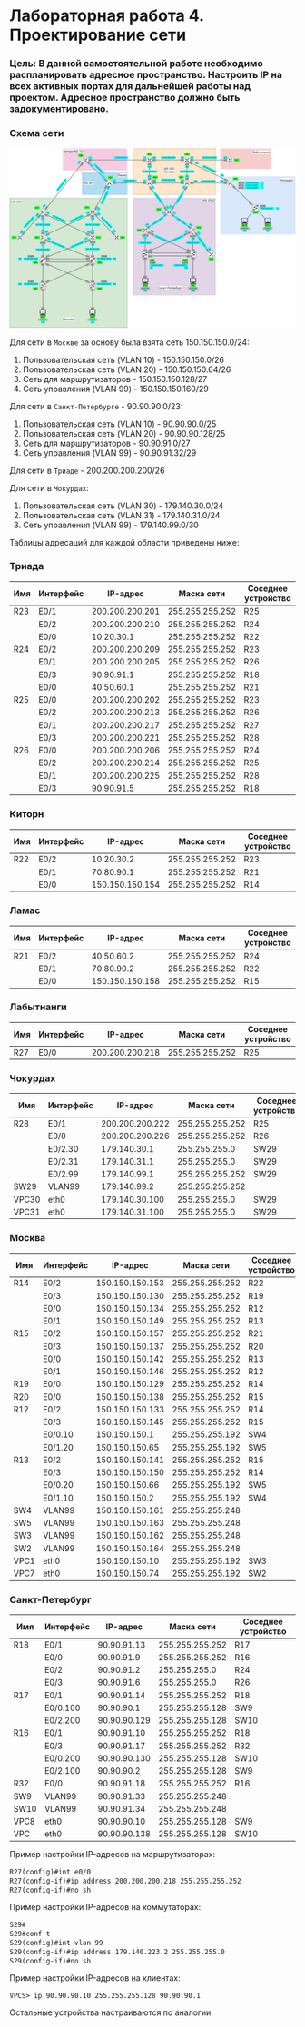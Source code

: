 # Лабораторная работа 4. Проектирование сети
### Цель: В данной самостоятельной работе необходимо распланировать адресное пространство. Настроить IP на всех активных портах для дальнейшей работы над проектом. Адресное пространство должно быть задокументировано.

### Схема сети
![](lab.png)

Для сети в ```Москве``` за основу была взята сеть 150.150.150.0/24:
1. Пользовательская сеть (VLAN 10) - 150.150.150.0/26
2. Пользовательская сеть (VLAN 20) - 150.150.150.64/26
3. Сеть для маршрутизаторов - 150.150.150.128/27
4. Сеть управления (VLAN 99) - 150.150.150.160/29

Для сети в ```Санкт-Петербурге``` - 90.90.90.0/23:
1. Пользовательская сеть (VLAN 10) - 90.90.90.0/25
2. Пользовательская сеть (VLAN 20) - 90.90.90.128/25
3. Сеть для маршрутизаторов - 90.90.91.0/27
4. Сеть управления (VLAN 99) - 90.90.91.32/29

Для сети в ```Триаде``` - 200.200.200.200/26  

Для сети в ```Чокурдах```:
1. Пользовательская сеть (VLAN 30) - 179.140.30.0/24
2. Пользовательская сеть (VLAN 31) - 179.140.31.0/24
3. Сеть управления (VLAN 99) - 179.140.99.0/30

Таблицы адресаций для каждой области приведены ниже:
### Триада
|Имя  |Интерфейс    |IP-адрес        |Маска сети        |Соседнее устройство|
|------|-------------|------------------|------------------|-------------------------|
|R23   |E0/1           |200.200.200.201 |255.255.255.252|R25                              |
|         |E0/2           |200.200.200.210 |255.255.255.252|R24                              |
|         |E0/0           |10.20.30.1           |255.255.255.252|R22                              |
|R24   |E0/2           |200.200.200.209 |255.255.255.252|R23                              |
|         |E0/1           |200.200.200.205 |255.255.255.252|R26                              |
|         |E0/3           |90.90.91.1           |255.255.255.252|R18                              |
|         |E0/0           |40.50.60.1           |255.255.255.252|R21                              |
|R25   |E0/0           |200.200.200.202 |255.255.255.252|R23                              |
|         |E0/2           |200.200.200.213 |255.255.255.252|R26                              |
|         |E0/1           |200.200.200.217 |255.255.255.252|R27                              |
|         |E0/3           |200.200.200.221 |255.255.255.252|R28                              |
|R26   |E0/0           |200.200.200.206 |255.255.255.252|R24                              |
|         |E0/2           |200.200.200.214 |255.255.255.252|R25                              |
|         |E0/1           |200.200.200.225 |255.255.255.252|R28                              |
|         |E0/3           |90.90.91.5           |255.255.255.252|R18                              |

### Киторн
|Имя  |Интерфейс    |IP-адрес        |Маска сети        |Соседнее устройство|
|------|-------------|------------------|------------------|-------------------------|
|R22   |E0/2           |10.20.30.2          |255.255.255.252|R23                              |
|         |E0/1           |70.80.90.1          |255.255.255.252|R21                              |
|         |E0/0           |150.150.150.154|255.255.255.252|R14                              |

### Ламас
|Имя  |Интерфейс    |IP-адрес        |Маска сети        |Соседнее устройство|
|------|-------------|------------------|------------------|-------------------------|
|R21   |E0/2           |40.50.60.2          |255.255.255.252|R24                             |
|         |E0/1           |70.80.90.2          |255.255.255.252|R22                              |
|         |E0/0           |150.150.150.158|255.255.255.252|R15                              |

### Лабытнанги
|Имя  |Интерфейс    |IP-адрес        |Маска сети        |Соседнее устройство|
|------|-------------|------------------|------------------|-------------------------|
|R27   |E0/0           |200.200.200.218|255.255.255.252|R25                             |

### Чокурдах
|Имя  |Интерфейс    |IP-адрес        |Маска сети        |Соседнее устройство|
|------|-------------|------------------|------------------|-------------------------|
|R28   |E0/1           |200.200.200.222|255.255.255.252|R25                               |
|      |E0/0           |200.200.200.226|255.255.255.252|R26                               |
|      |E0/2.30         |179.140.30.1    |255.255.255.0    |SW29                           |
|      |E0/2.31         |179.140.31.1    |255.255.255.0    |SW29                           |
|      |E0/2.99         |179.140.99.1    |255.255.255.252    |SW29                           |
|SW29  |VLAN99         |179.140.99.2     |255.255.255.252    |     |
|VPC30 |eth0          |179.140.30.100|255.255.255.0   |SW29                           |
|VPC31 |eth0          |179.140.31.100|255.255.255.0   |SW29                           |

### Москва
|Имя  |Интерфейс    |IP-адрес        |Маска сети        |Соседнее устройство|
|------|-------------|------------------|------------------|-------------------------|
|R14   |E0/2           |150.150.150.153|255.255.255.252|R22                               |
|         |E0/3           |150.150.150.130|255.255.255.252|R19                               |
|         |E0/0           |150.150.150.134|255.255.255.252|R12                               |
|         |E0/1           |150.150.150.149|255.255.255.252|R13                               |
|R15   |E0/2           |150.150.150.157|255.255.255.252|R21                               |
|         |E0/3           |150.150.150.137|255.255.255.252|R20                               |
|         |E0/0           |150.150.150.142|255.255.255.252|R13                               |
|         |E0/1           |150.150.150.146|255.255.255.252|R12                               |
|R19   |E0/0           |150.150.150.129|255.255.255.252|R14                               |
|R20   |E0/0           |150.150.150.138|255.255.255.252|R15                               |
|R12   |E0/2           |150.150.150.133|255.255.255.252|R14                               |
|         |E0/3           |150.150.150.145|255.255.255.252|R15                               |
|         |E0/0.10      |150.150.150.1    |255.255.255.192|SW4                              |
|         |E0/1.20      |150.150.150.65  |255.255.255.192|SW5                               |
|R13   |E0/2           |150.150.150.141|255.255.255.252|R15                               |
|         |E0/3           |150.150.150.150|255.255.255.252|R14                               |
|         |E0/0.20      |150.150.150.66  |255.255.255.192|SW5                              |
|         |E0/1.10      |150.150.150.2    |255.255.255.192|SW4                               |
|SW4  |VLAN99    |150.150.150.161|255.255.255.248|   |
|SW5  |VLAN99    |150.150.150.163|255.255.255.248|   |
|SW3  |VLAN99    |150.150.150.162|255.255.255.248|   |
|SW2  |VLAN99    |150.150.150.164|255.255.255.248|   |
|VPC1 |eth0          |150.150.150.10  |255.255.255.192|SW3                                  |
|VPC7 |eth0          |150.150.150.74  |255.255.255.192|SW2                                  |

### Санкт-Петербург
|Имя  |Интерфейс    |IP-адрес        |Маска сети        |Соседнее устройство|
|------|-------------|------------------|------------------|-------------------------|
|R18   |E0/1           |90.90.91.13        |255.255.255.252|R17                               |
|         |E0/0           |90.90.91.9        |255.255.255.252|R16                               |
|         |E0/2           |90.90.91.2          |255.255.255.0    |R24                           |
|         |E0/3           |90.90.91.6          |255.255.255.0    |R26                           |
|R17   |E0/1           |90.90.91.14        |255.255.255.252|R18                               |
|         |E0/0.100      |90.90.90.1          |255.255.255.128|SW9                               |
|         |E0/2.200      |90.90.90.129      |255.255.255.128|SW10                           |
|R16   |E0/1           |90.90.91.10        |255.255.255.252|R18                               |
|         |E0/3           |90.90.91.17        |255.255.255.252|R32                           |
|         |E0/0.200      |90.90.90.130      |255.255.255.128|SW10                              |
|         |E0/2.100      |90.90.90.2          |255.255.255.128    |SW9                            |
|R32   |E0/0           |90.90.91.18        |255.255.255.252|R16                               |
|SW9  |VLAN99    |90.90.91.33        |255.255.255.248|   |
|SW10|VLAN99    |90.90.91.34        |255.255.255.248|   |
|VPC8 |eth0          |90.90.90.10        |255.255.255.128|SW9                                  |
|VPC   |eth0          |90.90.90.138      |255.255.255.128|SW10                                  |

Пример настройки IP-адресов на маршрутизаторах:
```
R27(config)#int e0/0
R27(config-if)#ip address 200.200.200.218 255.255.255.252
R27(config-if)#no sh
```
Пример настройки IP-адресов на коммутаторах:
```
S29#
S29#conf t
S29(config)#int vlan 99
S29(config-if)#ip address 179.140.223.2 255.255.255.0
S29(config-if)#no sh
```
Пример настройки IP-адресов на клиентах:
```
VPCS> ip 90.90.90.10 255.255.255.128 90.90.90.1

```
Остальные устройства настраиваются по аналогии.
